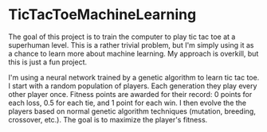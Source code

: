 # TicTacToeMachineLearning
The goal of this project is to train the computer to play tic tac toe at a superhuman level. This is a rather trivial problem, but I'm simply using it as a chance to learn more about machine learning. My approach is overkill, but this is just a fun project.

I'm using a neural network trained by a genetic algorithm to learn tic tac toe. I start with a random population of players. Each generation they play every other player once. Fitness points are awarded for their record: 0 points for each loss, 0.5 for each tie, and 1 point for each win. I then evolve the the players based on normal genetic algorithm techniques (mutation, breeding, crossover, etc.). The goal is to maximize the player's fitness.
